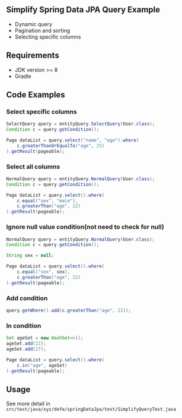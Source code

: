 ## Simplify Spring Data JPA Query Example
- Dynamic query
- Pagination and sorting
- Selecting specific columns  

## Requirements
- JDK version >= 8  
- Gradle

## Code Examples
### Select specific columns
```java
SelectQuery query = entityQuery.SelectQuery(User.class);
Condition c = query.getCondition();

Page dataList = query.select("name", "age").where(
	c.greaterThanOrEqualTo("age", 25)
).getResult(pageable);
```

### Select all columns
```java
NormalQuery query = entityQuery.NormalQuery(User.class);
Condition c = query.getCondition();

Page dataList = query.select().where(
	c.equal("sex", "male"),
	c.greaterThan("age", 22)
).getResult(pageable);
```

### Ignore null value condition(not need to check for null)
```java
NormalQuery query = entityQuery.NormalQuery(User.class);
Condition c = query.getCondition();

String sex = null;

Page dataList = query.select().where(
	c.equal("sex", sex),
	c.greaterThan("age", 22)
).getResult(pageable);
```

### Add condition
```java
query.getWhere().add(c.greaterThan("age", 22));
```

### In condition
```java
Set ageSet = new HashSet<>();
ageSet.add(22);
ageSet.add(27);

Page dataList = query.select().where(
	c.in("age", ageSet)
).getResult(pageable);
```

## Usage
See more detail in `src/test/java/xyz/defe/springDataJpa/test/SimplifyQueryTest.java`

